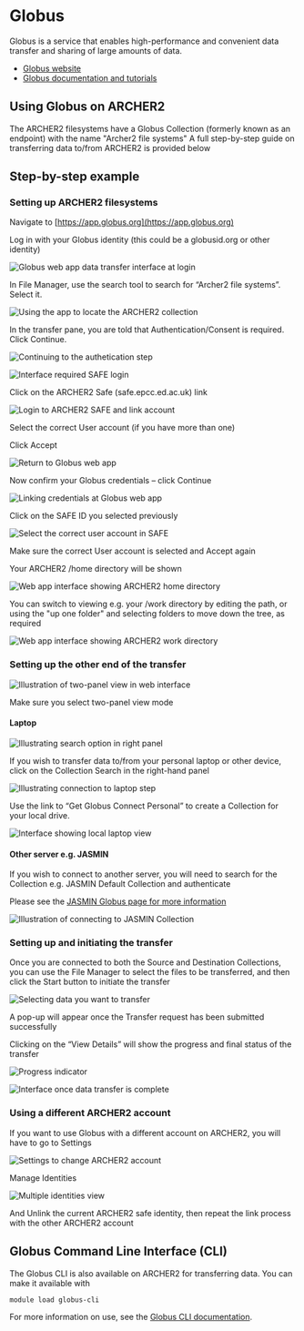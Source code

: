 # Globus

Globus is a service that enables high-performance and convenient data transfer and sharing of large amounts of data.

- [Globus website](https://www.globus.org/)
- [Globus documentation and tutorials](https://docs.globus.org/guides/)

## Using Globus on ARCHER2

The ARCHER2 filesystems have a Globus Collection (formerly known as an endpoint) with the name "Archer2 file systems"
A full step-by-step guide on transferring data to/from ARCHER2 is provided below

## Step-by-step example

### Setting up ARCHER2 filesystems

Navigate to [https://app.globus.org](https://app.globus.org)

Log in with your Globus identity (this could be a globusid.org or other identity)

![Globus web app data transfer interface at login](../images/globus/1-login.jpg)


In File Manager, use the search tool to search for “Archer2 file systems”. Select it.

![Using the app to locate the ARCHER2 collection](../images/globus/2-archer2-search.jpg)

In the transfer pane, you are told that Authentication/Consent is required. Click Continue.

![Continuing to the authetication step](../images/globus/3-continue.jpg)

![Interface required SAFE login](../images/globus/4-link-archer2.jpg)

Click on the ARCHER2 Safe (safe.epcc.ed.ac.uk) link

![Login to ARCHER2 SAFE and link account](../images/globus/5-safe.jpg)

Select the correct User account (if you have more than one)

Click Accept

![Return to Globus web app](../images/globus/6-continue.jpg)

Now confirm your Globus credentials – click Continue

![Linking credentials at Globus web app](../images/globus/7-identity.jpg)

Click on the SAFE ID you selected previously

![Select the correct user account in SAFE](../images/globus/8-safe.jpg)

Make sure the correct User account is selected and Accept again

Your ARCHER2 /home directory will be shown 

![Web app interface showing ARCHER2 home directory](../images/globus/9-home.jpg)

You can switch to viewing e.g. your /work directory by editing the path, or using the "up one folder" and selecting folders to move down the tree, as required

![Web app interface showing ARCHER2 work directory](../images/globus/9-work.jpg)


### Setting up the other end of the transfer

![Illustration of two-panel view in web interface](../images/globus/10a-two-pane.jpg)

Make sure you select two-panel view mode

#### Laptop

![Illustrating search option in right panel](../images/globus/10-destination.jpg)

If you wish to transfer data to/from your personal laptop or other device, click on the Collection Search in the right-hand panel

![Illustrating connection to laptop step](../images/globus/11-globus-connect-personal.jpg)

Use the link to “Get Globus Connect Personal” to create a Collection for your local drive.

![Interface showing local laptop view](../images/globus/12-to-laptop.jpg)

#### Other server e.g. JASMIN 

If you wish to connect to another server, you will need to search for the Collection e.g. JASMIN Default Collection and authenticate

Please see the [JASMIN Globus page for more information](https://help.jasmin.ac.uk/docs/data-transfer/globus-transfers-with-jasmin/)

![Illustration of connecting to JASMIN Collection](../images/globus/13-jasmin.jpg)

### Setting up and initiating the transfer

Once you are connected to both the Source and Destination Collections, you can use the File Manager to select the files to be transferred, and then click the Start button to initiate the transfer

![Selecting data you want to transfer](../images/globus/14-transfer.jpg)

A pop-up will appear once the Transfer request has been submitted successfully

Clicking on the “View Details” will show the progress and final status of the transfer

![Progress indicator](../images/globus/15-result.jpg)

![Interface once data transfer is complete](../images/globus/16-transferred.jpg)

### Using a different ARCHER2 account

If you want to use Globus with a different account on ARCHER2, you will have to go to Settings

![Settings to change ARCHER2 account](../images/globus/17-settings.jpg)

Manage Identities

![Multiple identities view](../images/globus/18-unlink.jpg)

And Unlink the current ARCHER2 safe identity, then repeat the link process with the other ARCHER2 account

## Globus Command Line Interface (CLI)

The Globus CLI is also available on ARCHER2 for transferring data. You can make it available with

```
module load globus-cli
```

For more information on use, see the [Globus CLI documentation](https://docs.globus.org/cli/).